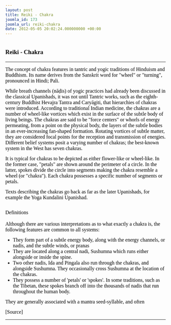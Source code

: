 ```yaml
---
layout: post
title: Reiki - Chakra
joomla_id: 173
joomla_url: reiki-chakra
date: 2012-05-05 20:02:24.000000000 +00:00
---
```

<h1 style="line-height: normal;"><span style="font-size: 14pt; font-family: 'Verdana','sans-serif'; color: windowtext;">Reiki - Chakra</span></h1>
<hr />
<p><span style="font-family: verdana,geneva; font-size: 12pt; color: #000000;">The concept of chakra features in <span style="color: #000000;">tantric</span> and <span style="color: #000000;">yogic</span> traditions of <span style="color: #000000;">Hinduism</span> and <span style="color: #000000;">Buddhism</span>. Its name derives from the <span style="color: #000000;">Sanskrit</span> word for "<span style="color: #000000;">wheel</span>" or "<span style="color: #000000;">turning</span>", pronounced in Hindi; Pali.</span></p>
<p><span style="font-family: verdana,geneva; font-size: 12pt; color: #000000;">While breath channels (<span style="color: #000000;"><span style="color: windowtext;">nā</span><span style="color: windowtext;">ḍ</span><span style="color: windowtext;">is</span></span>) of yogic practices had already been discussed in the classical <span style="color: #000000;">Upanishads</span>, it was not until Tantric works, such as the eighth-century Buddhist <span style="color: #000000;">Hevajra Tantra</span> and Caryāgiti, that hierarchies of chakras were introduced. According to traditional Indian medicine, the chakras are a number of wheel-like <span style="color: #000000;">vortices</span> which exist in the surface of the <span style="color: #000000;">subtle body</span> of living beings. The chakras are said to be "force centers" or whorls of <span style="color: #000000;">energy</span> permeating, from a point on the physical body, the layers of the <span style="color: #000000;">subtle bodies</span> in an ever-increasing fan-shaped formation. Rotating vortices of subtle <span style="color: #000000;">matter</span>, they are considered focal points for the reception and transmission of energies. Different belief systems posit a varying number of chakras; the best-known system in the West has seven chakras.</span></p>
<p><span style="font-family: verdana,geneva; font-size: 12pt; color: #000000;">It is typical for chakras to be depicted as either flower-like or wheel-like. In the former case, "petals" are shown around the perimeter of a circle. In the latter, spokes divide the circle into segments making the chakra resemble a wheel (or "chakra"). Each chakra possesses a specific number of segments or petals.</span></p>
<p><span style="font-family: verdana,geneva; font-size: 12pt; color: #000000;">Texts describing the chakras go back as far as the later <span style="color: #000000;">Upanishads</span>, for example the Yoga Kundalini Upanishad.</span></p>
<h2 style="line-height: normal;"><span style="font-family: verdana,geneva; font-size: 12pt; color: #000000;"><span class="mw-headline"><span style="font-weight: normal;">Definitions</span></span><span style="font-weight: normal;"></span></span></h2>
<p><span style="font-family: verdana,geneva; font-size: 12pt; color: #000000;">Although there are various interpretations as to what exactly a chakra is, the following features are common to all systems:</span></p>
<ul>
<li style="line-height: normal;"><span style="font-family: verdana,geneva; font-size: 12pt; color: #000000;">They form part of a subtle energy body, along with the energy channels, or <span style="color: #000000;">nadis</span>, and the subtle winds, or <span style="color: #000000;">pranas</span></span></li>
<li style="line-height: normal;"><span style="font-family: verdana,geneva; font-size: 12pt; color: #000000;">They are located along a central nadi, <span style="color: #000000;">Sushumna</span> which runs either alongside or inside the spine.</span></li>
<li style="line-height: normal;"><span style="font-family: verdana,geneva; font-size: 12pt; color: #000000;">Two other nadis, <span style="color: #000000;">Ida</span> and <span style="color: #000000;">Pingala</span> also run through the chakras, and alongside Sushumna. They occasionally cross Sushumna at the location of the chakras.</span></li>
<li style="line-height: normal;"><span style="font-size: 12pt; font-family: verdana,geneva; color: #000000;">They possess a number of 'petals' or 'spokes'. In some traditions, such as the Tibetan, these spokes branch off into the thousands of nadis that run throughout the human body.</span></li>
</ul>
<p><span style="font-size: 12pt; line-height: 115%; font-family: 'Verdana','sans-serif'; color: #000000;"><span style="font-family: verdana,geneva;">They are generally associated with a <span style="color: #000000;">mantra</span> seed-syllable, and often</span> </span></p>
<p><span style="font-family: trebuchet ms,geneva; font-size: 12pt; color: #808080;"><span style="color: #000000;">[Source]</span><br /></span></p>
<hr />
<p>&nbsp;</p>
<p>&nbsp;</p>
